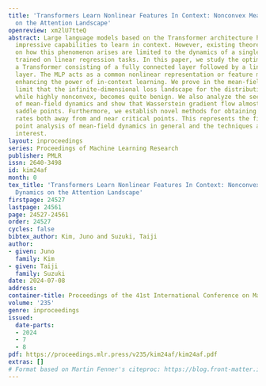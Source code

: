 ```yaml
---
title: 'Transformers Learn Nonlinear Features In Context: Nonconvex Mean-field Dynamics
  on the Attention Landscape'
openreview: xm2lU7tteQ
abstract: Large language models based on the Transformer architecture have demonstrated
  impressive capabilities to learn in context. However, existing theoretical studies
  on how this phenomenon arises are limited to the dynamics of a single layer of attention
  trained on linear regression tasks. In this paper, we study the optimization of
  a Transformer consisting of a fully connected layer followed by a linear attention
  layer. The MLP acts as a common nonlinear representation or feature map, greatly
  enhancing the power of in-context learning. We prove in the mean-field and two-timescale
  limit that the infinite-dimensional loss landscape for the distribution of parameters,
  while highly nonconvex, becomes quite benign. We also analyze the second-order stability
  of mean-field dynamics and show that Wasserstein gradient flow almost always avoids
  saddle points. Furthermore, we establish novel methods for obtaining concrete improvement
  rates both away from and near critical points. This represents the first saddle
  point analysis of mean-field dynamics in general and the techniques are of independent
  interest.
layout: inproceedings
series: Proceedings of Machine Learning Research
publisher: PMLR
issn: 2640-3498
id: kim24af
month: 0
tex_title: 'Transformers Learn Nonlinear Features In Context: Nonconvex Mean-field
  Dynamics on the Attention Landscape'
firstpage: 24527
lastpage: 24561
page: 24527-24561
order: 24527
cycles: false
bibtex_author: Kim, Juno and Suzuki, Taiji
author:
- given: Juno
  family: Kim
- given: Taiji
  family: Suzuki
date: 2024-07-08
address:
container-title: Proceedings of the 41st International Conference on Machine Learning
volume: '235'
genre: inproceedings
issued:
  date-parts:
  - 2024
  - 7
  - 8
pdf: https://proceedings.mlr.press/v235/kim24af/kim24af.pdf
extras: []
# Format based on Martin Fenner's citeproc: https://blog.front-matter.io/posts/citeproc-yaml-for-bibliographies/
---
```

